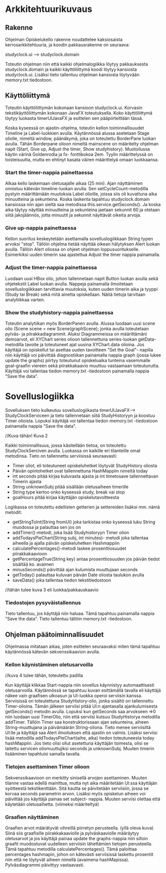 # Arkkitehtuurikuvaus

## Rakenne

Ohjelman Opiskelukello rakenne noudattelee kaksiosaista kerrosarkkitehtuuria, ja koodin pakkausrakenne on seuraava:

studyclock.ui --> studyclock.domain

Toteutin ohjelman niin että kaikki ohjelmalogiikka löytyy pakkauksesta studyclock.domain ja kaikki käyttöliittymä koodi löytyy kansiosta studyclock.ui. Lisäksi tieto tallentuu ohjelman kansiosta löytyvään memory.txt tiedostoon.

## Käyttöliittymä 

Toteutin käyttöliittymän kokonaan kansioon studyclock.ui. Korvasin tekstikäyttöliittymän kokonaan JavaFX toteutuksella. Koko käyttöliittymä löytyy luokasta timerUIJavaFX ja esittelen sen pääpiirteittään tässä.

Koska kyseessä on ajastin-ohjelma, toteutin kellon toiminnallisuudet Timeline ja Label-luokkien avulla. Käytännössä alussa asetetaan Stage oliolle, nimeltä window, päänäkymä, joka on toteutettu BorderPane luokan avulla. Tähän Borderpane olioon nimeltä mainscene on määritelty ohjelman napit (Start, Give up, Adjust the timer, Show studyhistory). Muotoilussa käytin värinä Goldenrodia ja fx- fonttikokoa 2em. Tyylin määrittelyssä on toisteisuutta, mutta en ehtinyt kasata väiren määrittelyä omaan luokkaansa.

### Start the timer-nappia painettaessa
Alkaa kello laskemaan oletusajalle aikaa (25 min). Ajan näyttäminen onnistuu kätevän timeline-luokan avulla. Sen setCycleCount-metodilla pystyin määrittämään muutoksia Label olioille, joissa siis oli kuvattuna aika minuutteina ja sekunteina. Koska laskenta tapahtuu studyclock.domain kansiossa niin ajan sieltä saa metodissa this.service.getSeconds(). Ja koska aika täytyy näyttää minuutteina ja sekunteina jaetaan sekunnit 60 ja otetaan siitä jakojäännös, jotta minuutit ja sekunnit näyttävät oikeita arvoja. 

### Give up-nappia painettaessa
Kellon suoritus keskeytetään asettamalla sovelluslogiikkaan String typen arvoksi "stop". Tällöin ohjelma tietää näyttää oikean hälytyksen Alert luokan avulla. Tällöin Alert oliossa on ohjeet ohjelman loppusuoritukselle. Esimerkiksi uuden timerin saa ajastettua Adjust the timer nappia painamalla.

### Adjust the timer-nappia painettaessa
Luodaan uusi HBox olio, johon tallennetaan napit Button luokan avulla sekä ohjetekstit Label luokan avulla. Nappeja painamalla ilmoitetaan sovelluslogiikkaan tarvittavia muutoksia, kuten uuden timerin aika ja tyyppi (Study tai Break) sekä mitä ainetta opiskellaan. Näitä tietoja tarvitaan analytiikkaa varten.

### Show the studyhistory-nappia painettaessa
Toteutin analytiikan myös BorderPanen avulla. Alussa luodaan uusi scene olio (Scene scene = new Scene(graphScene); jonka avulla toteutetaan pylväs- ja piirakkadiagrammit. Aluksi Diagrammeissa on määrittämäni demoarvot, eli XYChart series olioon tallennettuna series-luokan getData-metodilla tavoite ja toteutuneet ajat uusina XYChart.data olioina. Jos käyttäjä on opiskellut tai asettaa uuden tavoitteen "Set the Goal"- napilla niin käyttäjä voi päivittää diagnostiikan painamalla nappia graph (jossa lukee update the graphs) piirtyy toteutunut opiskeluaika tunteina vasemmalle goal-graafin viereen sekä piirakkakaavio muuttuu vastaamaan toteutunutta. Käyttäjä voi tallentaa tiedon memory.txt -tiedostoon painamalla nappia "Save the data".

# Sovelluslogiikka
Sovelluksen tieto kulkeutuu sovelluslogiikasta timerUIJavaFX--> StudyClockServiceen ja tieto tallennetaan siitä StudyHistoryyn ja koostuu Timer olioista. Lopuksi käyttäjä voi tallentaa tiedon memory.txt -tiedostoon painamalla nappia "Save the data".

//Kuva tähän! Kuva 2

Kaikki toiminnallisuus, jossa käsitellään tietoa, on toteutettu StudyClockSerciven avulla. Luokassa on kaikille eri tilanteille omat metodinsa. 
Tieto on tallennettu serviisissä seuraavasti:
- Timer oliot, eli toteutuneet opiskeluhetket löytyvät StudyHistory oliosta
- Päivän opintohetket ovat tallennettuna HashMappiin nimeltä today
- int seconds pitää kirjaa kuluvasta ajasta ja int timetosave tallennettavan Timerin ajasta
- String unknownSubj pitää sisällään oletusaiheen timerille
- String type kertoo onko kyseessä study, break vai stop
- goalHours pitää kirjaa käyttäjän opiskelutavoitteesta

Logiikassa on toteutettu edellisten getterien ja settereiden lisäksi
mm. nämä metodit:
- getStringToInt(String fromUI) joka tarkistaa onko kyseessä luku String muodossa ja palauttaa sen jos on
- addTimer()-metodi, joka lisää Studyhistoryyn Timer olion
- addTodaysPieChart(String subj, int minutes)- metodi joka tallentaa aiheella ja ajalla päivän opiskeluhetken Hashmappiin
-  calculatePercentages()-metodi laskee prosenttiosuudet piirakkakaavioon
- getPercentageTrue(String key) antaa prosenttiosuuden jos päivän tiedot sisältää ko. avaimen
- minusSeconds() päivittää ajan kulumista muuttujaan seconds
- getToday() palauttaa kuluvan päivän Date oliosta taulukon avulla
- saveData() joka tallentaa tiedon tekstitiedostoon

//tähän tulee kuva 3 eli luokka/pakkauskaavio

### Tiedostojen pysyväistallennus
Tieto tallentuu, jos käyttäjä niin haluaa. Tämä tapahtuu painamalla  nappia "Save the data". Tieto tallentuu tällöin memory.txt -tiedostoon. 

## Ohjelman päätoiminnallisuudet

Ohjelmassa mitataan aikaa, joten esittelen seuraavaksi miten tämä tapahtuu käytännössä kätevän sekvenssikaavion avulla.

### Kellon käynistäminen oletusarvoilla
//kuva 4 tulee tähän, toteutettu padilla

Kun käyttäjä klikkaa Start-nappia niin sovellus käynnistyy automaattisesti oletusarvoilla. Käytännössä se tapahtuu kuvan esittämällä tavalla eli käyttäjä näkee vain graafisen ulkoasun ja UI-luokka operoi serviisin kanssa. Serviisissä on toteutettuna StudyHistory-olio, jonka sisältö on tallennettu Timer-olioina. Tämän jälkeen serviisi pitää UI:n ajantasalla ajankulumisesta getSeconds() metodin avulla. Lopuksi kun getSeconds saa arvokseen =>0 niin luodaan uusi TimerOlio, niin että serviisi kutsuu StudyHistorya metodilla addTimer. Tällöin Timer saa konstruktorissaan ajan sekunteina, aiheen String-muuttujana ja päivämäärän String-oliona. Tieto menee serviisiltä UI:lle ja käyttäjä saa Alert ilmoituksen että ajastin on valmis. Lisäksi serviisi lisää metodilla addTodaysPieChart(aihe, aika) tiedon toteutuneesta today hashMappiin. Jos tieto olisi ollut asetettuna käyttäjän toimesta, olisi se laitettu servicen oliomuuttujiksi seconds ja unknownSubj. Muuten timerin lisääminen tapahtuisi samalla tavalla.


### Tietojen asettaminen Timer olioon

Sekvenssikaavioon on merkitty sinisellä arvojen asettaminen. Muuten tilanne vastaa edellä mainittua, mutta nyt aika määritetään UI:ssa käyttäjän syötteestä tekstikenttään. Sitä kautta se päivitetään serviisiin, jossa se korvaa seconds parametrin arvon. Lisäksi myös opiskelun aiheen voi päivittää jos käyttäjä painaa set subject- nappia. Muuten serviisi olettaa että käytetään oletusaihetta. (viimeksi määriteltyä)


### Graafien näyttäminen

Graafien arvot määrätyvät vihreillä piirretyn perusteella. (yllä oleva kuva) Siinä siis graafisille piirakkakaaviolle ja pylväskaaviolle määräytyy oletusarvot ja jos käyttäjä painaa update the graphs-nappia niin silloin graafit muodostuvat uudelleen serviisin lähettämien tietojen perusteella. Tämä tapahtuu metodilla calculatePercentages(). Tämä paloittaa percentages hashmapin, johon on kätevästi serviisissä laskettu prosentit niin että ne löytyvät aiheen nimellä (avaimena hashMapissa). Pylväsdiagrammi päivittyy vastaavasti.


